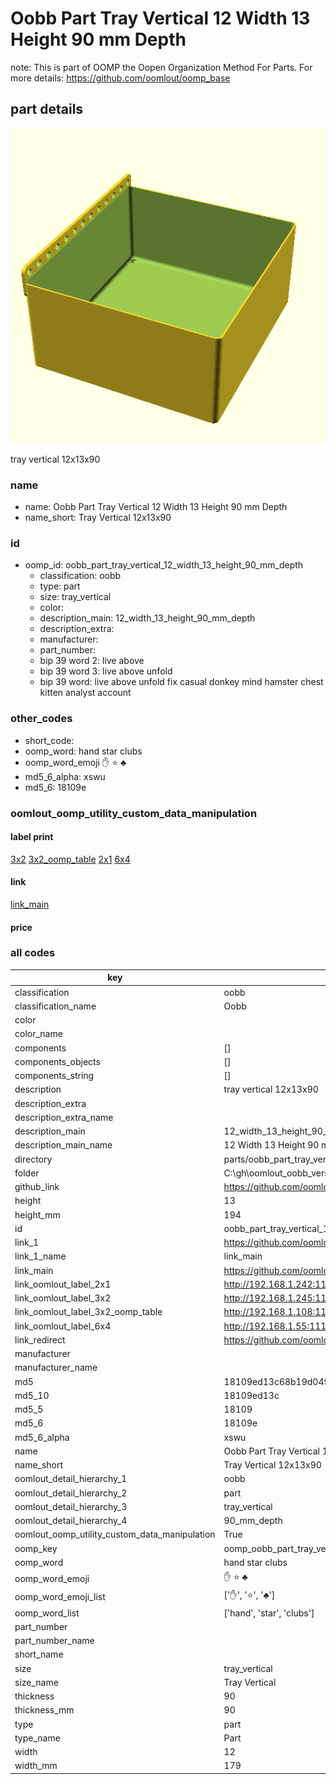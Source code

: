 # Oobb Part Tray Vertical 12 Width 13 Height 90 mm Depth  

note: This is part of OOMP the Oopen Organization Method For Parts. For more details: https://github.com/oomlout/oomp_base

##  part details
  

[![](3dpr.png)](3dpr.png)

tray vertical 12x13x90



### name
* name: Oobb Part Tray Vertical 12 Width 13 Height 90 mm Depth
* name_short: Tray Vertical 12x13x90 
### id
* oomp_id: oobb_part_tray_vertical_12_width_13_height_90_mm_depth
  * classification: oobb
  * type: part
  * size: tray_vertical
  * color: 
  * description_main: 12_width_13_height_90_mm_depth
  * description_extra: 
  * manufacturer: 
  * part_number: 
  * bip 39 word 2: live above
  * bip 39 word 3: live above unfold
  * bip 39 word: live above unfold fix casual donkey mind hamster chest kitten analyst account

### other_codes
* short_code: 
* oomp_word: hand star clubs
* oomp_word_emoji :hand: :star: :clubs:
* md5_6_alpha: xswu
* md5_6: 18109e






### oomlout_oomp_utility_custom_data_manipulation
#### label print
[3x2](http://192.168.1.245:1112/?label=oomp%20xswu)
[3x2_oomp_table](http://192.168.1.108:1112/?label=oomp%20xswu)
[2x1](http://192.168.1.242:1112/?label=oomp%20xswu)
[6x4](http://192.168.1.55:1112/?label=oomp%20xswu)    

#### link

[link_main](https://github.com/oomlout/oomlout_oobb_version_4_generated_parts/tree/main/navigation_oomp/oobb/part/tray_vertical/12_width_13_height_90_mm_depth/part)                              

#### price







### all codes 
| key | value |  
| --- | --- |  
| classification | oobb |  
| classification_name | Oobb |  
| color |  |  
| color_name |  |  
| components | [] |  
| components_objects | [] |  
| components_string | [] |  
| description | tray vertical 12x13x90 |  
| description_extra |  |  
| description_extra_name |  |  
| description_main | 12_width_13_height_90_mm_depth |  
| description_main_name | 12 Width 13 Height 90 mm Depth |  
| directory | parts/oobb_part_tray_vertical_12_width_13_height_90_mm_depth |  
| folder | C:\gh\oomlout_oobb_version_4_generated_parts\parts\oobb_part_tray_vertical_12_width_13_height_90_mm_depth |  
| github_link | https://github.com/oomlout/oomlout_oomp_part_src/tree/main/parts/oobb_part_tray_vertical_12_width_13_height_90_mm_depth |  
| height | 13 |  
| height_mm | 194 |  
| id | oobb_part_tray_vertical_12_width_13_height_90_mm_depth |  
| link_1 | https://github.com/oomlout/oomlout_oobb_version_4_generated_parts/tree/main/navigation_oomp/oobb/part/tray_vertical/12_width_13_height_90_mm_depth/part |  
| link_1_name | link_main |  
| link_main | https://github.com/oomlout/oomlout_oobb_version_4_generated_parts/tree/main/navigation_oomp/oobb/part/tray_vertical/12_width_13_height_90_mm_depth/part |  
| link_oomlout_label_2x1 | http://192.168.1.242:1112/?label=oomp%20xswu |  
| link_oomlout_label_3x2 | http://192.168.1.245:1112/?label=oomp%20xswu |  
| link_oomlout_label_3x2_oomp_table | http://192.168.1.108:1112/?label=oomp%20xswu |  
| link_oomlout_label_6x4 | http://192.168.1.55:1112/?label=oomp%20xswu |  
| link_redirect | https://github.com/oomlout/oomlout_oobb_version_4_generated_parts/tree/main/parts/oobb_tray_vertical_12_13_90 |  
| manufacturer |  |  
| manufacturer_name |  |  
| md5 | 18109ed13c68b19d0491d581da402415 |  
| md5_10 | 18109ed13c |  
| md5_5 | 18109 |  
| md5_6 | 18109e |  
| md5_6_alpha | xswu |  
| name | Oobb Part Tray Vertical 12 Width 13 Height 90 mm Depth |  
| name_short | Tray Vertical 12x13x90  |  
| oomlout_detail_hierarchy_1 | oobb |  
| oomlout_detail_hierarchy_2 | part |  
| oomlout_detail_hierarchy_3 | tray_vertical |  
| oomlout_detail_hierarchy_4 | 90_mm_depth |  
| oomlout_oomp_utility_custom_data_manipulation | True |  
| oomp_key | oomp_oobb_part_tray_vertical_12_width_13_height_90_mm_depth |  
| oomp_word | hand star clubs |  
| oomp_word_emoji | :hand: :star: :clubs: |  
| oomp_word_emoji_list | [':hand:', ':star:', ':clubs:'] |  
| oomp_word_list | ['hand', 'star', 'clubs'] |  
| part_number |  |  
| part_number_name |  |  
| short_name |  |  
| size | tray_vertical |  
| size_name | Tray Vertical |  
| thickness | 90 |  
| thickness_mm | 90 |  
| type | part |  
| type_name | Part |  
| width | 12 |  
| width_mm | 179 |  
